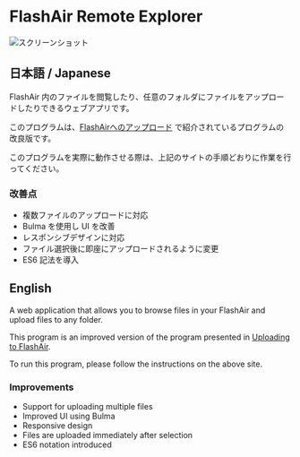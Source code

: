 # FlashAir Remote Explorer

![スクリーンショット](https://github.com/r-40021/flashair-remote-explorer/assets/75155258/8da809fa-d0b0-4378-ac2a-9e0102c7074e)

## 日本語 / Japanese

FlashAir 内のファイルを閲覧したり、任意のフォルダにファイルをアップロードしたりできるウェブアプリです。

このプログラムは、[FlashAirへのアップロード](https://flashair-developers.github.io/website/docs/tutorials/advanced/2.html) で紹介されているプログラムの改良版です。

このプログラムを実際に動作させる際は、上記のサイトの手順どおりに作業を行ってください。

### 改善点

- 複数ファイルのアップロードに対応
- Bulma を使用し UI を改善
- レスポンシブデザインに対応
- ファイル選択後に即座にアップロードされるように変更
- ES6 記法を導入

## English

A web application that allows you to browse files in your FlashAir and upload files to any folder.

This program is an improved version of the program presented in [Uploading to FlashAir](https://flashair-developers.github.io/website/docs/tutorials/advanced/2.html).

To run this program, please follow the instructions on the above site.

### Improvements

- Support for uploading multiple files
- Improved UI using Bulma
- Responsive design
- Files are uploaded immediately after selection
- ES6 notation introduced
